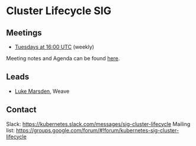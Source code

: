 # Cluster Lifecycle SIG


## Meetings
- [Tuesdays at 16:00 UTC](https://zoom.us/j/166836%E2%80%8B624) (weekly)

Meeting notes and Agenda can be found [here](https://docs.google.com/a/weave.works/document/d/1deJYPIF4LmhGjDVaqrswErIrV7mtwJgovtLnPCDxP7U/edit).

## Leads
- [Luke Marsden](https://github.com/lukemarsden), Weave

## Contact
Slack: https://kubernetes.slack.com/messages/sig-cluster-lifecycle
Mailing list: https://groups.google.com/forum/#!forum/kubernetes-sig-cluster-lifecycle


